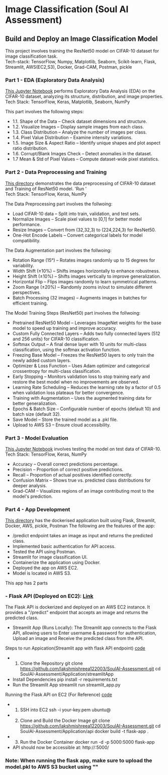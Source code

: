 # Image Classification (Soul AI Assessment)
## Build and Deploy an Image Classification Model
This project involves training the ResNet50 model on CIFAR-10 dataset for image classification task. 
<br>Tech-stack: TensorFlow, Numpy, Matplotlib, Seaborn, Scikit-learn, Flask, Streamlit, AWS(EC2,S3), Docker, Grad-CAM, Postman, pickle

### Part 1 - EDA (Exploratory Data Analysis)
[This Jupyter Notebook](https://github.com/lakshmishreea122003/SoulAI-Assessment/blob/main/EDA/EDA_CIFAR_10.ipynb) performs Exploratory Data Analysis (EDA) on the CIFAR-10 dataset, analyzing its structure, distribution, and image properties.
<br>Tech Stack: TensorFlow, Keras, Matplotlib, Seaborn, NumPy

This part involves the following steps:
- 1.1. Shape of the Data – Check dataset dimensions and structure.
- 1.2. Visualize Images – Display sample images from each class.
- 1.3. Class Distribution – Analyze the number of images per class.
- 1.4. Pixel Value Distribution – Examine intensity variations.
- 1.5. Image Size & Aspect Ratio – Identify unique shapes and plot aspect ratio distribution.
- 1.6. Corrupt/Blank Images Check – Detect anomalies in the dataset.
- 1.7 Mean & Std of Pixel Values – Compute dataset-wide pixel statistics.


### Part 2 - Data Preprocessing and Training
[This directory](https://github.com/lakshmishreea122003/SoulAI-Assessment/tree/main/Preprocess-Train) demonstrates the data preprocessing of CIFAR-10 dataset and Training of ResNet50 model.
'Run '
<br>Tech Stack: TensorFlow, Keras, NumPy

The Data Preprocessing part involves the follwoing:
- Load CIFAR-10 data – Split into train, validation, and test sets.
- Normalize Images – Scale pixel values to [0,1] for better model performance.
- Resize Images – Convert from (32,32,3) to (224,224,3) for ResNet50.
- One-Hot Encode Labels – Convert categorical labels for model compatibility.

The Data Augmentation part involves the follwoing:
- Rotation Range (15°) – Rotates images randomly up to 15 degrees for variability.
- Width Shift (±10%) – Shifts images horizontally to enhance robustness.
- Height Shift (±10%) – Shifts images vertically to improve generalization.
- Horizontal Flip – Flips images randomly to learn symmetrical patterns.
- Zoom Range (±20%) – Randomly zooms in/out to simulate different perspectives.
- Batch Processing (32 images) – Augments images in batches for efficient training.

The Model Training Steps (ResNet50) part involves the follwoing:
- Pretrained ResNet50 Model – Leverages ImageNet weights for the base model to speed up training and improve accuracy.
- Custom Fully Connected Layers – Adds two fully connected layers (512 and 256 units) for CIFAR-10 classification.
- Softmax Output – A final dense layer with 10 units for multi-class classification, using the softmax activation function.
- Freezing Base Model – Freezes the ResNet50 layers to only train the newly added custom layers.
- Optimizer & Loss Function – Uses Adam optimizer and categorical crossentropy for multi-class classification.
- Early Stopping – Monitors validation loss to stop training early and restore the best model when no improvements are observed.
- Learning Rate Scheduling – Reduces the learning rate by a factor of 0.5 when validation loss plateaus for better convergence.
- Training with Augmentation – Uses the augmented training data for better generalization.
- Epochs & Batch Size – Configurable number of epochs (default 10) and batch size (default 32).
- Save Model – Store the trained model as a .pkl file.
- Upload to AWS S3 – Ensure cloud accessibility.

### Part 3 - Model Evaluation
[This Jupyter Notebook](https://github.com/lakshmishreea122003/SoulAI-Assessment/blob/main/Test/Testing.ipynb) involves testing the model on test data of CIFAR-10.
<br>Tech Stack: TensorFlow, Keras, NumPy
- Accuracy – Overall correct predictions percentage.
- Precision – Proportion of correct positive predictions.
- Recall – Proportion of actual positives identified correctly.
- Confusion Matrix – Shows true vs. predicted class distributions for deeper analysis.
- Grad-CAM – Visualizes regions of an image contributing most to the model's prediction.

### Part 4 - App Development
[This directory](https://github.com/lakshmishreea122003/SoulAI-Assessment/tree/main/Application) has the dockerised application built using Flask, Streamlit, Docker, AWS, pickle, Postman
The following are the features of the app:
- /predict endpoint takes an image as input and returns the predicted class.
- Implemented basic authentication for API access.
- Tested the API using Postman.
- Streamlit for image classification UI.
- Containerize the application using Docker.
- Deployed the app on AWS EC2.
- Model is located in AWS S3.

This app has 2 parts
### - Flask API (Deployed on EC2): [Link](http://3.80.131.5:5000)
The Flask API is dockerized and deployed on an AWS EC2 instance. It provides a "/predict" endpoint that accepts an image and returns the predicted class.
- Streamlit App (Runs Locally): The Streamlit app connects to the Flask API, allowing users to Enter username & password for authentication, Upload an image and Receive the predicted class from the API.

Steps to run Appication(Streamlit app with flask API endpoint) [code](https://github.com/lakshmishreea122003/SoulAI-Assessment/tree/main/Application/streamlitApp)
- 1. Clone the Repository
  git clone https://github.com/lakshmishreea122003/SoulAI-Assessment.git
  cd SoulAI-Assessment/Application/streamlitApp
- Install Dependencies
  pip install -r requirements.txt
- Run the Streamlit App
  streamlit run streamlit_app.py

 Running the Flask API on EC2 (For Reference) [code](https://github.com/lakshmishreea122003/SoulAI-Assessment/tree/main/Application/api)
 - 1. SSH into EC2
   ssh -i your-key.pem ubuntu@<your-ec2-public-ip>
 - 2. Clone and Build the Docker Image
   git clone https://github.com/lakshmishreea122003/SoulAI-Assessment.git
   cd SoulAI-Assessment/Application/api
   docker build -t flask-app .
  - 3. Run the Docker Container
    docker run -d -p 5000:5000 flask-app
  - API should now be accessible at: http://<your-ec2-public-ip>:5000/
 ### Note: When running the flask app, make sure to upload the model.pkl to AWS S3 bucket using ""





